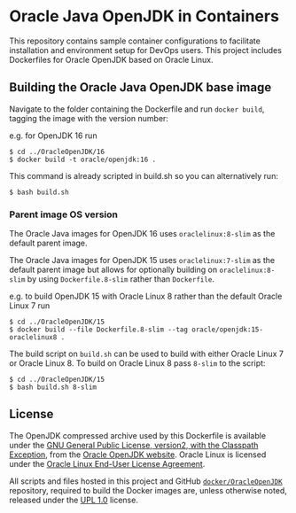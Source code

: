 Oracle Java OpenJDK in Containers
=====
This repository contains sample container configurations to facilitate installation and environment setup for DevOps users. This project includes Dockerfiles for Oracle OpenJDK based on Oracle Linux.

## Building the Oracle Java OpenJDK base image
Navigate to the folder containing the Dockerfile and run `docker build`, tagging the image with the version number:

e.g. for OpenJDK 16 run
```
$ cd ../OracleOpenJDK/16
$ docker build -t oracle/openjdk:16 .
```

This command is already scripted in build.sh so you can alternatively run:
```
$ bash build.sh
```

### Parent image OS version

The Oracle Java images for OpenJDK 16 uses `oraclelinux:8-slim` as the default parent image.

The Oracle Java images for OpenJDK 15 uses `oraclelinux:7-slim` as the default parent image but allows for optionally building on `oraclelinux:8-slim` by using  `Dockerfile.8-slim` rather than `Dockerfile`.

e.g. to build OpenJDK 15 with Oracle Linux 8 rather than the default Oracle Linux 7 run

```
$ cd ../OracleOpenJDK/15
$ docker build --file Dockerfile.8-slim --tag oracle/openjdk:15-oraclelinux8 .
```

The build script on `build.sh` can be used to build with either Oracle Linux 7 or Oracle Linux 8. To build on Oracle Linux 8 pass `8-slim` to the script: 

```
$ cd ../OracleOpenJDK/15
$ bash build.sh 8-slim
```


## License
The OpenJDK compressed archive used by this Dockerfile is available under the [GNU General Public License, version2, with the Classpath Exception](https://openjdk.java.net/legal/gplv2+ce.html), from the [Oracle OpenJDK website](https://jdk.java.net).
Oracle Linux is licensed under the [Oracle Linux End-User License Agreement](https://oss.oracle.com/ol/EULA).

All scripts and files hosted in this project and GitHub [`docker/OracleOpenJDK`](./) repository, required to build the Docker images are, unless otherwise noted, released under the [UPL 1.0](https://oss.oracle.com/licenses/upl/) license.
